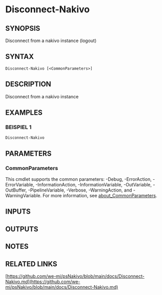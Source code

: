 ﻿---
external help file: psNakivo-help.xml  
Module Name: psNakivo  
online version: https://github.com/we-mi/psNakivo/blob/main/docs/Disconnect-Nakivo.md  
schema: 2.0.0  
---

# Disconnect-Nakivo

## SYNOPSIS
Disconnect from a nakivo instance (logout)

## SYNTAX

```
Disconnect-Nakivo [<CommonParameters>]
```

## DESCRIPTION
Disconnect from a nakivo instance

## EXAMPLES

### BEISPIEL 1
```
Disconnect-Nakivo
```

## PARAMETERS

### CommonParameters
This cmdlet supports the common parameters: -Debug, -ErrorAction, -ErrorVariable, -InformationAction, -InformationVariable, -OutVariable, -OutBuffer, -PipelineVariable, -Verbose, -WarningAction, and -WarningVariable. For more information, see [about_CommonParameters](http://go.microsoft.com/fwlink/?LinkID=113216).

## INPUTS

## OUTPUTS

## NOTES

## RELATED LINKS

[https://github.com/we-mi/psNakivo/blob/main/docs/Disconnect-Nakivo.md](https://github.com/we-mi/psNakivo/blob/main/docs/Disconnect-Nakivo.md)

